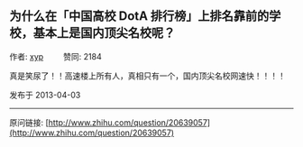 ## 为什么在「中国高校 DotA 排行榜」上排名靠前的学校，基本上是国内顶尖名校呢？

作者: [xyp](http://www.zhihu.com/people/xyp-88)&nbsp;&nbsp;&nbsp;&nbsp;&nbsp;&nbsp;&nbsp;&nbsp; 赞同: 2184


真是笑尿了！！高速楼上所有人，真相只有一个，国内顶尖名校网速快！！！！



发布于 2013-04-03



---
原问链接: [http://www.zhihu.com/question/20639057](http://www.zhihu.com/question/20639057)